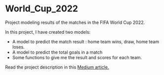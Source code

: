 # World_Cup_2022
Project modeling results of the matches in the FIFA World Cup 2022.


In this project, I have created two models:
* A model to predict the match result : home team wins, draw, home team loses.
* A model to predict the total goals in a match
* Some functions to give me the result and scores for each team.

Read the project description in this [Medium article.](https://gustavorsantos.medium.com/predicting-results-and-goals-with-machine-learning-599e99d6e3e0?sk=a1226f39cc0a050d7ef27cbab37e57ab)

